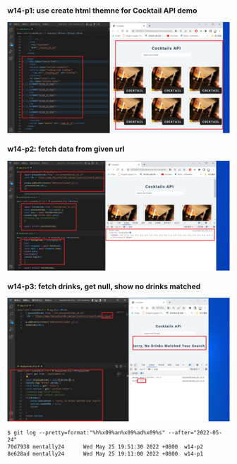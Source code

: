 ### w14-p1: use create html themne for Cocktail API demo

 
![](p1.png)



### w14-p2: fetch data from given url

![](p2.png)


### w14-p3: fetch drinks, get null, show no drinks matched



![](p3.png)

```
$ git log --pretty=format:"%h%x09%an%x09%ad%x09%s" --after="2022-05-24"
70d7938 mentally24      Wed May 25 19:51:30 2022 +0800  w14-p2
8e628ad mentally24      Wed May 25 19:11:00 2022 +0800  w14-p1


```

